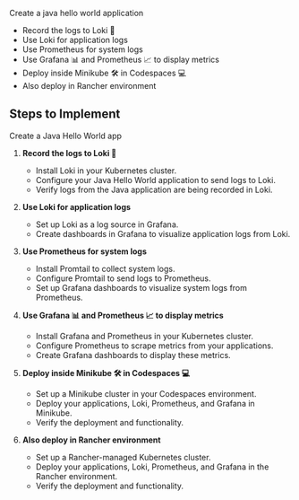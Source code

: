 Create a java hello world application
- Record the logs to Loki 📜
- Use Loki for application logs
- Use Prometheus for system logs
- Use Grafana 📊 and Prometheus 📈 to display metrics
- Deploy inside Minikube 🛠️ in Codespaces 💻
- Also deploy in Rancher environment

## Steps to Implement

Create a Java Hello World app

1. **Record the logs to Loki 📜**
    - Install Loki in your Kubernetes cluster.
    - Configure your Java Hello World application to send logs to Loki.
    - Verify logs from the Java application are being recorded in Loki.

2. **Use Loki for application logs**
    - Set up Loki as a log source in Grafana.
    - Create dashboards in Grafana to visualize application logs from Loki.

3. **Use Prometheus for system logs**
    - Install Promtail to collect system logs.
    - Configure Promtail to send logs to Prometheus.
    - Set up Grafana dashboards to visualize system logs from Prometheus.

4. **Use Grafana 📊 and Prometheus 📈 to display metrics**
    - Install Grafana and Prometheus in your Kubernetes cluster.
    - Configure Prometheus to scrape metrics from your applications.
    - Create Grafana dashboards to display these metrics.

5. **Deploy inside Minikube 🛠️ in Codespaces 💻**
    - Set up a Minikube cluster in your Codespaces environment.
    - Deploy your applications, Loki, Prometheus, and Grafana in Minikube.
    - Verify the deployment and functionality.

6. **Also deploy in Rancher environment**
    - Set up a Rancher-managed Kubernetes cluster.
    - Deploy your applications, Loki, Prometheus, and Grafana in the Rancher environment.
    - Verify the deployment and functionality.


